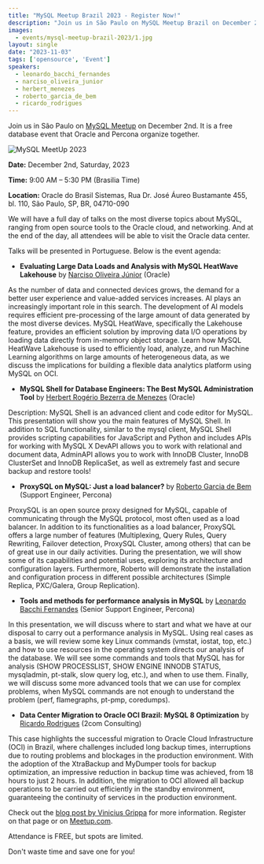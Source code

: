 ```yaml
---
title: "MySQL Meetup Brazil 2023 - Register Now!"
description: "Join us in São Paulo on MySQL Meetup Brazil on December 2nd. It is a free database event that Oracle and Percona organize together."
images:
  - events/mysql-meetup-brazil-2023/1.jpg
layout: single
date: "2023-11-03"
tags: ['opensource', 'Event']
speakers:
  - leonardo_bacchi_fernandes
  - narciso_oliveira_junior
  - herbert_menezes
  - roberto_garcia_de_bem
  - ricardo_rodrigues
---
```


Join us in São Paulo on [MySQL Meetup](https://anotherboringtechblog.com/2023/10/mysql-meetup-brazil-informacoes-do-evento-e-agenda/) on December 2nd. It is a free database event that Oracle and Percona organize together. 

![MySQL MeetUp 2023](/events/mysql-meetup-brazil-2023/1.jpg)

**Date:** December 2nd, Saturday, 2023

**Time:** 9:00 AM – 5:30 PM (Brasilia Time)

**Location:** Oracle do Brasil Sistemas, Rua Dr. José Áureo Bustamante 455, bl. 110, São Paulo, SP, BR, 04710-090

We will have a full day of talks on the most diverse topics about MySQL, ranging from open source tools to the Oracle cloud, and networking. And at the end of the day, all attendees will be able to visit the Oracle data center.

Talks will be presented in Portuguese. Below is the event agenda:

* **Evaluating Large Data Loads and Analysis with MySQL HeatWave Lakehouse** by [Narciso Oliveira Júnior](https://www.linkedin.com/in/narcisooliveira/) (Oracle)

As the number of data and connected devices grows, the demand for a better user experience and value-added services increases. AI plays an increasingly important role in this search. The development of AI models requires efficient pre-processing of the large amount of data generated by the most diverse devices. MySQL HeatWave, specifically the Lakehouse feature, provides an efficient solution by improving data I/O operations by loading data directly from in-memory object storage. Learn how MySQL HeatWave Lakehouse is used to efficiently load, analyze, and run Machine Learning algorithms on large amounts of heterogeneous data, as we discuss the implications for building a flexible data analytics platform using MySQL on OCI.

* **MySQL Shell for Database Engineers: The Best MySQL Administration Tool** by [Herbert Rogério Bezerra de Menezes](https://www.linkedin.com/in/herbertrbmenezes/) (Oracle)

Description: MySQL Shell is an advanced client and code editor for MySQL. This presentation will show you the main features of MySQL Shell. In addition to SQL functionality, similar to the mysql client, MySQL Shell provides scripting capabilities for JavaScript and Python and includes APIs for working with MySQL X DevAPI allows you to work with relational and document data, AdminAPI allows you to work with InnoDB Cluster, InnoDB ClusterSet and InnoDB ReplicaSet, as well as extremely fast and secure backup and restore tools!

* **ProxySQL on MySQL: Just a load balancer?** by [Roberto Garcia de Bem](https://www.linkedin.com/in/roberto-de-bem/) (Support Engineer, Percona)

ProxySQL is an open source proxy designed for MySQL, capable of communicating through the MySQL protocol, most often used as a load balancer. In addition to its functionalities as a load balancer, ProxySQL offers a large number of features (Multiplexing, Query Rules, Query Rewriting, Failover detection, ProxySQL Cluster, among others) that can be of great use in our daily activities. During the presentation, we will show some of its capabilities and potential uses, exploring its architecture and configuration layers. Furthermore, Roberto will demonstrate the installation and configuration process in different possible architectures (Simple Replica, PXC/Galera, Group Replication).

* **Tools and methods for performance analysis in MySQL** by [Leonardo Bacchi Fernandes](https://www.linkedin.com/in/leonardo-bacchi-fernandes-3221b7141/) (Senior Support Engineer, Percona)

In this presentation, we will discuss where to start and what we have at our disposal to carry out a performance analysis in MySQL. Using real cases as a basis, we will review some key Linux commands (vmstat, iostat, top, etc.) and how to use resources in the operating system directs our analysis of the database. We will see some commands and tools that MySQL has for analysis (SHOW PROCESSLIST, SHOW ENGINE INNODB STATUS, mysqladmin, pt-stalk, slow query log, etc.), and when to use them. Finally, we will discuss some more advanced tools that we can use for complex problems, when MySQL commands are not enough to understand the problem (perf, flamegraphs, pt-pmp, coredumps).

* **Data Center Migration to Oracle OCI Brazil: MySQL 8 Optimization** by [Ricardo Rodrigues](https://www.linkedin.com/in/ricardo-rodrigues-45386525/) (2com Consulting)

This case highlights the successful migration to Oracle Cloud Infrastructure (OCI) in Brazil, where challenges included long backup times, interruptions due to routing problems and blockages in the production environment. With the adoption of the XtraBackup and MyDumper tools for backup optimization, an impressive reduction in backup time was achieved, from 18 hours to just 2 hours. In addition, the migration to OCI allowed all backup operations to be carried out efficiently in the standby environment, guaranteeing the continuity of services in the production environment.

Check out the [blog post by Vinicius Grippa](https://anotherboringtechblog.com/2023/10/mysql-meetup-brazil-informacoes-do-evento-e-agenda/) for more information. Register on that page or on [Meetup.com](https://www.meetup.com/sao-paulo-technology-meetup-group/events/297050930/). 

Attendance is FREE, but spots are limited. 

Don't waste time and save one for you! 




